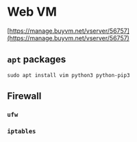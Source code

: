 # Web VM

[https://manage.buyvm.net/vserver/56757](https://manage.buyvm.net/vserver/56757)

## `apt` packages
```
sudo apt install vim python3 python-pip3
```

## Firewall
### `ufw`
### `iptables`

<!--stackedit_data:
eyJoaXN0b3J5IjpbLTEyODU4NTA4MzJdfQ==
-->
